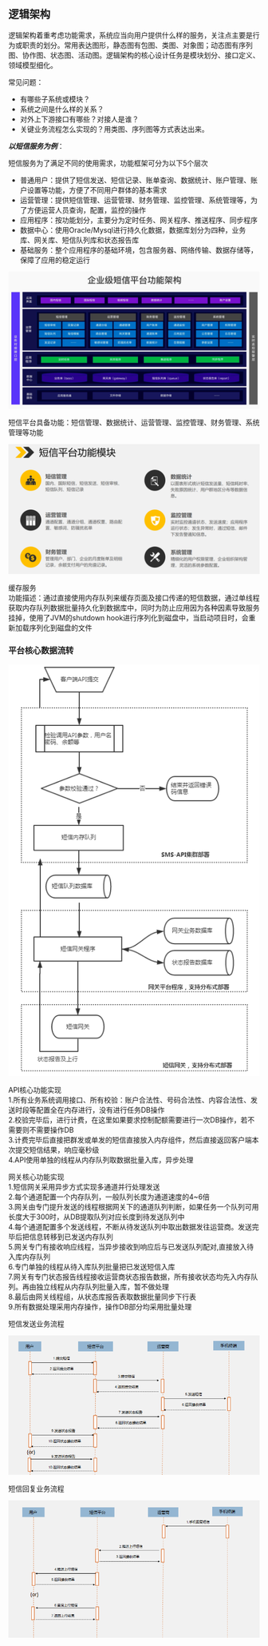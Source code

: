 ## 逻辑架构

逻辑架构着重考虑功能需求，系统应当向用户提供什么样的服务，关注点主要是行为或职责的划分。常用表达图形，静态图有包图、类图、对象图；动态图有序列图、协作图、状态图、活动图。逻辑架构的核心设计任务是模块划分、接口定义、领域模型细化。

常见问题：

+ 有哪些子系统或模块？
+ 系统之间是什么样的关系？
+ 对外上下游接口有哪些？对接人是谁？
+ 关键业务流程怎么实现的？用类图、序列图等方式表达出来。


***以短信服务为例***：  

短信服务为了满足不同的使用需求，功能框架可分为以下5个层次
+ 普通用户：提供了短信发送、短信记录、账单查询、数据统计、账户管理、账户设置等功能，方便了不同用户群体的基本需求
+ 运营管理：提供短信管理、运营管理、财务管理、监控管理、系统管理等，为了方便运营人员查询，配置，监控的操作
+ 应用程序：按功能划分，主要分为定时任务、网关程序、推送程序、同步程序
+ 数据中心：使用Oracle/Mysql进行持久化数据，数据库划分为四种，业务库、网关库、短信队列库和状态报告库
+ 基础服务：整个应用程序的基础环境，包含服务器、网络传输、数据存储等，保障了应用的稳定运行


<img src="../pic/logic.jpeg" style="zoom:0%;" />


短信平台具备功能：短信管理、数据统计、运营管理、监控管理、财务管理、系统管理等功能

![](../pic/logic01.png)

缓存服务  
功能描述：通过直接使用内存队列来缓存页面及接口传递的短信数据，通过单线程获取内存队列数据批量持久化到数据库中，同时为防止应用因为各种因素导致服务挂掉，使用了JVM的shutdown hook进行序列化到磁盘中，当启动项目时，会重新加载序列化到磁盘的文件

### 平台核心数据流转

![](../pic/logic02.png)

API核心功能实现  
1.所有业务系统调用接口、所有校验：账户合法性、号码合法性、内容合法性、发送时段等配置全在内存进行，没有进行任务DB操作  
2.校验完毕后，进行计费，在这里如果要求控制配额需要进行一次DB操作，若不需要则不需要操作DB  
3.计费完毕后直接把群发或单发的短信直接放入内存组件，然后直接返回客户端本次提交短信结果，响应毫秒级  
4.API使用单独的线程从内存队列取数据批量入库，异步处理


网关核心功能实现   
1.短信网关采用异步方式实现多通道并行处理发送  
2.每个通道配置一个内存队列，一般队列长度为通道速度的4~6倍  
3.网关由专门提升发送的线程根据网关下的通道队列判断，如果任务一个队列可用长度大于300时，从DB提取队列对应长度到待发送队列中  
4.每个通道配置多个发送线程，不断从待发送队列中取出数据发往运营商。发送完毕后把信息转移到已发送内存队列  
5.网关专门有接收响应线程，当异步接收到响应后与已发送队列配对,直接放入待入库内存队列  
6.专门单独的线程从待入库队列批量把已发送短信入库  
7.网关有专门状态报告线程接收运营商状态报告数据，所有接收状态均先入内存队列。再由独立线程从内存队列批量入库，暂不做处理  
8.最后由网关线程组，从状态库报告表取数据批量同步下行表  
9.所有数据处理采用内存操作，操作DB部分均采用批量处理  

短信发送业务流程  

![](../pic/logic03.png)

短信回复业务流程  

![](../pic/logic04.png)
